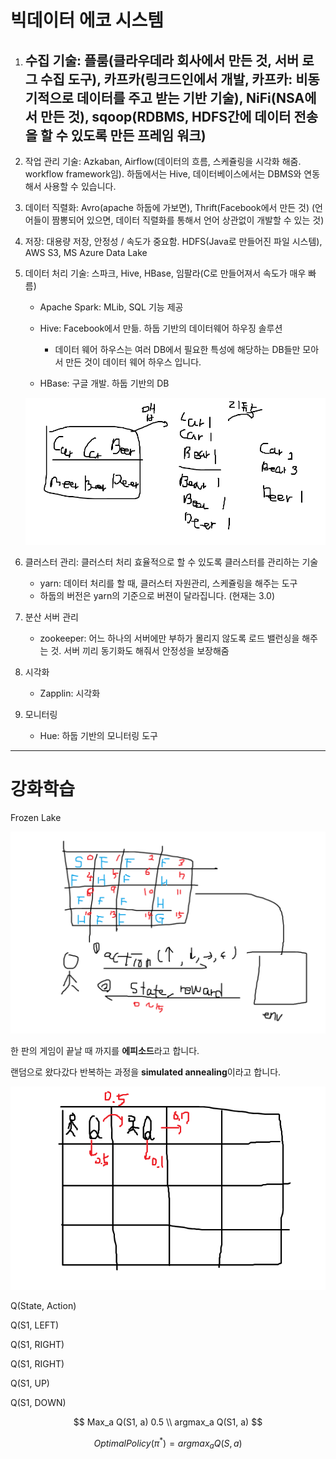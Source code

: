 # 빅데이터 에코 시스템

1. 수집 기술: 플룸(클라우데라 회사에서 만든 것, 서버 로그 수집 도구), 카프카(링크드인에서 개발, 카프카: 비동기적으로 데이터를 주고 받는 기반 기술), NiFi(NSA에서 만든 것), sqoop(RDBMS, HDFS간에 데이터 전송을 할 수 있도록 만든 프레임 워크)
   -  
   
2. 작업 관리 기술: Azkaban, Airflow(데이터의 흐름, 스케쥴링을 시각화 해줌. workflow framework임). 하둡에서는 Hive, 데이터베이스에서는 DBMS와 연동해서 사용할 수 있습니다.

3. 데이터 직렬화: Avro(apache 하둡에 가보면), Thrift(Facebook에서 만든 것) (언어들이 짬뽕되어 있으면, 데이터 직렬화를 통해서 언어 상관없이 개발할 수 있는 것)

4. 저장: 대용량 저장, 안정성 / 속도가 중요함. HDFS(Java로 만들어진 파일 시스템), AWS S3, MS Azure Data Lake

5. 데이터 처리 기술: 스파크, Hive, HBase, 임팔라(C로 만들어져서 속도가 매우 빠름)

   - Apache Spark: MLib, SQL 기능 제공

   - Hive: Facebook에서 만듦. 하둡 기반의 데이터웨어 하우징 솔루션
     - 데이터 웨어 하우스는 여러 DB에서 필요한 특성에 해당하는 DB들만 모아서 만든 것이 데이터 웨어 하우스 입니다.
   - HBase: 구글 개발. 하둡 기반의 DB

   ![1569373202307](2019-09-25.assets/1569373202307.png)

6. 클러스터 관리: 클러스터 처리 효율적으로 할 수 있도록 클러스터를 관리하는 기술

   - yarn: 데이터 처리를 할 때, 클러스터 자원관리, 스케쥴링을 해주는 도구
   - 하둡의 버전은 yarn의 기준으로 버젼이 달라집니다. (현재는 3.0)

7. 분산 서버 관리

   - zookeeper: 어느 하나의 서버에만 부하가 몰리지 않도록 로드 밸런싱을 해주는 것. 서버 끼리 동기화도 해줘서 안정성을 보장해줌

8. 시각화

   - Zapplin: 시각화

9. 모니터링

   - Hue: 하둡 기반의 모니터링 도구



---

# 강화학습

Frozen Lake

![1569388028364](2019-09-25.assets/1569388028364.png)

한 판의 게임이 끝날 때 까지를 **에피소드**라고 합니다.

랜덤으로 왔다갔다 반복하는 과정을 **simulated annealing**이라고 합니다.

![1569390003161](2019-09-25.assets/1569390003161.png)

Q(State, Action)

Q(S1, LEFT)

Q(S1, RIGHT)

Q(S1, RIGHT)

Q(S1, UP)

Q(S1, DOWN)


$$
Max_a Q(S1, a) 0.5 \\
argmax_a Q(S1, a)
$$

$$
Optimal Policy (\pi^*) = argmax_a Q(S, a)
$$

